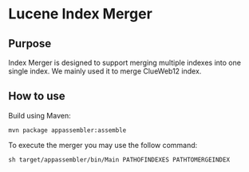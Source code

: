 Lucene Index Merger
========

## Purpose

Index Merger is designed to support merging multiple indexes into one single index. We mainly used it to merge ClueWeb12 index.

## How to use
Build using Maven:

```
mvn package appassembler:assemble
```
To execute the merger you may use the follow command:
```
sh target/appassembler/bin/Main PATHOFINDEXES PATHTOMERGEINDEX

```
